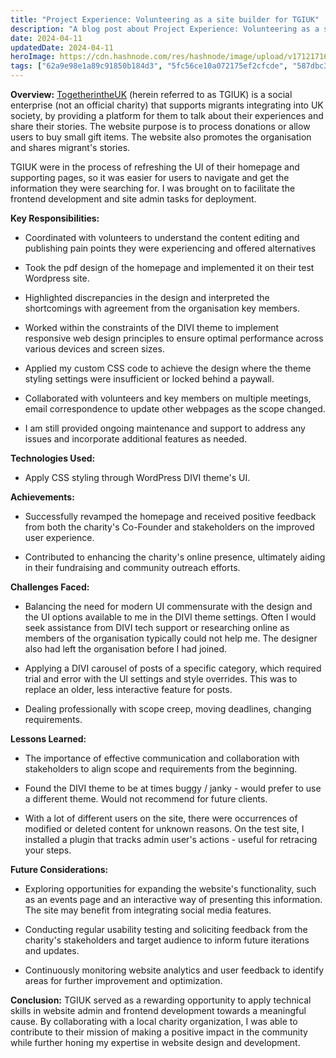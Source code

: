 ```yaml
---
title: "Project Experience: Volunteering as a site builder for TGIUK"
description: "A blog post about Project Experience: Volunteering as a site builder for TGIUK"
date: 2024-04-11
updatedDate: 2024-04-11
heroImage: https://cdn.hashnode.com/res/hashnode/image/upload/v1712171621956/c262f0c3-8f02-44d9-8fa3-09a6dbd37f45.png
tags: ["62a9e98e1a89c91850b184d3", "5fc56ce10a072175ef2cfcde", "587dbc32d40f782e50cf92e0"]
---
```


**Overview:** [TogetherintheUK](https://togetherintheuk.co.uk/) (herein referred to as TGIUK) is a social enterprise (not an official charity) that supports migrants integrating into UK society, by providing a platform for them to talk about their experiences and share their stories. The website purpose is to process donations or allow users to buy small gift items. The website also promotes the organisation and shares migrant's stories.

TGIUK were in the process of refreshing the UI of their homepage and supporting pages, so it was easier for users to navigate and get the information they were searching for. I was brought on to facilitate the frontend development and site admin tasks for deployment.

**Key Responsibilities:**

* Coordinated with volunteers to understand the content editing and publishing pain points they were experiencing and offered alternatives
    
* Took the pdf design of the homepage and implemented it on their test Wordpress site.
    
* Highlighted discrepancies in the design and interpreted the shortcomings with agreement from the organisation key members.
    
* Worked within the constraints of the DIVI theme to implement responsive web design principles to ensure optimal performance across various devices and screen sizes.
    
* Applied my custom CSS code to achieve the design where the theme styling settings were insufficient or locked behind a paywall.
    
* Collaborated with volunteers and key members on multiple meetings, email correspondence to update other webpages as the scope changed.
    
* I am still provided ongoing maintenance and support to address any issues and incorporate additional features as needed.
    

**Technologies Used:**

* Apply CSS styling through WordPress DIVI theme's UI.
    

**Achievements:**

* Successfully revamped the homepage and received positive feedback from both the charity's Co-Founder and stakeholders on the improved user experience.
    
* Contributed to enhancing the charity's online presence, ultimately aiding in their fundraising and community outreach efforts.
    

**Challenges Faced:**

* Balancing the need for modern UI commensurate with the design and the UI options available to me in the DIVI theme settings. Often I would seek assistance from DIVI tech support or researching online as members of the organisation typically could not help me. The designer also had left the organisation before I had joined.
    
* Applying a DIVI carousel of posts of a specific category, which required trial and error with the UI settings and style overrides. This was to replace an older, less interactive feature for posts.
    
* Dealing professionally with scope creep, moving deadlines, changing requirements.
    

**Lessons Learned:**

* The importance of effective communication and collaboration with stakeholders to align scope and requirements from the beginning.
    
* Found the DIVI theme to be at times buggy / janky - would prefer to use a different theme. Would not recommend for future clients.
    
* With a lot of different users on the site, there were occurrences of modified or deleted content for unknown reasons. On the test site, I installed a plugin that tracks admin user's actions - useful for retracing your steps.
    

**Future Considerations:**

* Exploring opportunities for expanding the website's functionality, such as an events page and an interactive way of presenting this information. The site may benefit from integrating social media features.
    
* Conducting regular usability testing and soliciting feedback from the charity's stakeholders and target audience to inform future iterations and updates.
    
* Continuously monitoring website analytics and user feedback to identify areas for further improvement and optimization.
    

**Conclusion:** TGIUK served as a rewarding opportunity to apply technical skills in website admin and frontend development towards a meaningful cause. By collaborating with a local charity organization, I was able to contribute to their mission of making a positive impact in the community while further honing my expertise in website design and development.